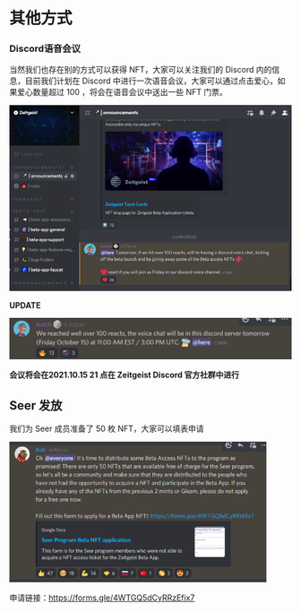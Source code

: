 

# 其他方式

### Discord语音会议

当然我们也存在别的方式可以获得 NFT，大家可以关注我们的 Discord 内的信息，目前我们计划在 Discord 中进行一次语音会议，大家可以通过点击爱心，如果爱心数量超过 100 ，将会在语音会议中送出一些 NFT 门票。

<img src="https://raw.githubusercontent.com/Whisker17/ImageStoreService/main/image-20211013121250937.png" style="zoom:67%;" />

**UPDATE**

<img src="https://raw.githubusercontent.com/Whisker17/imagestoreversion2/main/202110151445812.png" style="zoom:67%;" />

**会议将会在2021.10.15 21 点在 Zeitgeist Discord 官方社群中进行**

## Seer 发放

我们为 Seer 成员准备了 50 枚 NFT，大家可以填表申请

<img src="https://raw.githubusercontent.com/Whisker17/ImageStoreService/main/image-20211019141649632.png" style="zoom:67%;" />

申请链接：https://forms.gle/4WTGQ5dCyRRzEfix7